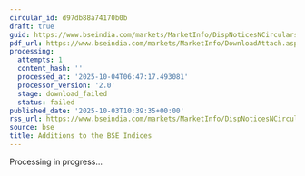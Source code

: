 ```yaml
---
circular_id: d97db88a74170b0b
draft: true
guid: https://www.bseindia.com/markets/MarketInfo/DispNoticesNCirculars.aspx?Noticeid={C8658B6A-39AE-4C60-AC1F-245EF4DAC5B3}&noticeno=20251003-24&dt=10/03/2025&icount=24&totcount=73&flag=0
pdf_url: https://www.bseindia.com/markets/MarketInfo/DownloadAttach.aspx?id=20251003-24&attachedId=
processing:
  attempts: 1
  content_hash: ''
  processed_at: '2025-10-04T06:47:17.493081'
  processor_version: '2.0'
  stage: download_failed
  status: failed
published_date: '2025-10-03T10:39:35+00:00'
rss_url: https://www.bseindia.com/markets/MarketInfo/DispNoticesNCirculars.aspx?Noticeid={C8658B6A-39AE-4C60-AC1F-245EF4DAC5B3}&noticeno=20251003-24&dt=10/03/2025&icount=24&totcount=73&flag=0
source: bse
title: Additions to the BSE Indices
---
```


Processing in progress...